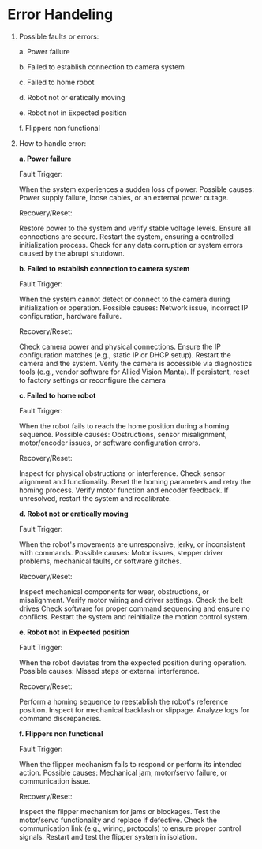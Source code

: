 # Error Handeling
1. Possible faults or errors:
   
   a. Power failure

   b. Failed to establish connection to camera system

   c. Failed to home robot

   d. Robot not or eratically moving

   e. Robot not in Expected position
   
   f. Flippers non functional

2. How to handle error:
   
   **a. Power failure**

   Fault Trigger:

    When the system experiences a sudden loss of power.
    Possible causes: Power supply failure, loose cables, or an external power outage.

    Recovery/Reset:

    Restore power to the system and verify stable voltage levels.
    Ensure all connections are secure.
    Restart the system, ensuring a controlled initialization process.
    Check for any data corruption or system errors caused by the abrupt shutdown.

    **b. Failed to establish connection to camera system**

    Fault Trigger:

    When the system cannot detect or connect to the camera during initialization or operation.
    Possible causes: Network issue, incorrect IP configuration, hardware failure.

    Recovery/Reset:

    Check camera power and physical connections.
    Ensure the IP configuration matches (e.g., static IP or DHCP setup).
    Restart the camera and the system.
    Verify the camera is accessible via diagnostics tools (e.g., vendor software for Allied Vision Manta).
    If persistent, reset to factory settings or reconfigure the camera

    **c. Failed to home robot**

    Fault Trigger:

    When the robot fails to reach the home position during a homing sequence.
    Possible causes: Obstructions, sensor misalignment, motor/encoder issues, or software configuration errors.

    Recovery/Reset:

    Inspect for physical obstructions or interference.
    Check sensor alignment and functionality.
    Reset the homing parameters and retry the homing process.
    Verify motor function and encoder feedback.
    If unresolved, restart the system and recalibrate.

    **d. Robot not or eratically moving**

    Fault Trigger:

    When the robot's movements are unresponsive, jerky, or inconsistent with commands.
    Possible causes: Motor issues, stepper driver problems, mechanical faults, or software glitches.

    Recovery/Reset:

    Inspect mechanical components for wear, obstructions, or misalignment.
    Verify motor wiring and driver settings.
    Check the belt drives
    Check software for proper command sequencing and ensure no conflicts.
    Restart the system and reinitialize the motion control system.

    **e. Robot not in Expected position**

    Fault Trigger:

    When the robot deviates from the expected position during operation.
    Possible causes: Missed steps or external interference.

    Recovery/Reset:

    Perform a homing sequence to reestablish the robot's reference position.
    Inspect for mechanical backlash or slippage.
    Analyze logs for command discrepancies.

    **f. Flippers non functional**

    Fault Trigger:

    When the flipper mechanism fails to respond or perform its intended action.
    Possible causes: Mechanical jam, motor/servo failure, or communication issue.

    Recovery/Reset:

    Inspect the flipper mechanism for jams or blockages.
    Test the motor/servo functionality and replace if defective.
    Check the communication link (e.g., wiring, protocols) to ensure proper control signals.
    Restart and test the flipper system in isolation.
